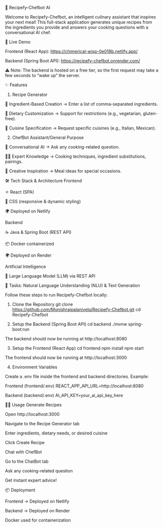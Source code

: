 🍳 Recipefy-Chefbot AI

Welcome to Recipefy-Chefbot, an intelligent culinary assistant that inspires your next meal!
This full-stack application generates unique recipes from the ingredients you provide and answers your cooking questions with a conversational AI chef.

🚀 Live Demo

Frontend (React App): https://chimerical-wisp-0e018b.netlify.app/

Backend (Spring Boot API): https://recipefy-chefbot.onrender.com/

⚠️ Note: The backend is hosted on a free tier, so the first request may take a few seconds to “wake up” the server.

✨ Features
1. Recipe Generator

🥗 Ingredient-Based Creation → Enter a list of comma-separated ingredients.

🌱 Dietary Customization → Support for restrictions (e.g., vegetarian, gluten-free).

🍝 Cuisine Specification → Request specific cuisines (e.g., Italian, Mexican).

2. ChefBot Assistant/General Purpose

💬 Conversational AI → Ask any cooking-related question.

👨‍🍳 Expert Knowledge → Cooking techniques, ingredient substitutions, pairings.

🎉 Creative Inspiration → Meal ideas for special occasions.

🛠️ Tech Stack & Architecture
Frontend

⚛️ React (SPA)

🎨 CSS (responsive & dynamic styling)

🌍 Deployed on Netlify

Backend

☕ Java & Spring Boot (REST API)

📦 Docker containerized

🌍 Deployed on Render

Artificial Intelligence

🤖 Large Language Model (LLM) via REST API

🧠 Tasks: Natural Language Understanding (NLU) & Text Generation

Follow these steps to run Recipefy-Chefbot locally:

1. Clone the Repository
git clone https://github.com/Monishrajpalanivelu/Recipefy-Chefbot.git
cd Recipefy-Chefbot

2. Setup the Backend (Spring Boot API)
cd backend
./mvnw spring-boot:run


The backend should now be running at http://localhost:8080

3. Setup the Frontend (React App)
cd frontend
npm install
npm start


The frontend should now be running at http://localhost:3000

4. Environment Variables

Create a .env file inside the frontend and backend directories. Example:

Frontend (frontend/.env)
REACT_APP_API_URL=http://localhost:8080

Backend (backend/.env)
AI_API_KEY=your_ai_api_key_here

🧑‍🍳 Usage
Generate Recipes

Open http://localhost:3000

Navigate to the Recipe Generator tab

Enter ingredients, dietary needs, or desired cuisine

Click Create Recipe

Chat with ChefBot

Go to the ChatBot tab

Ask any cooking-related question

Get instant expert advice!

📦 Deployment

Frontend → Deployed on Netlify

Backend → Deployed on Render

Docker used for containerization
